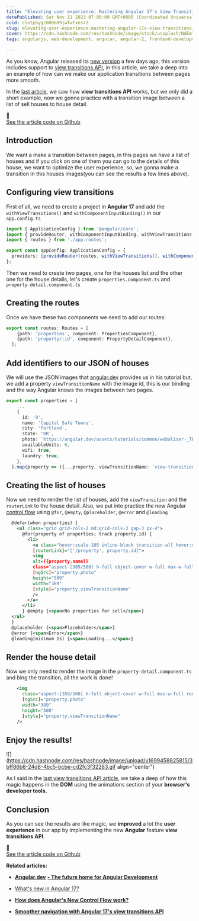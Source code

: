 ```yaml
---
title: "Elevating user experience: Mastering Angular 17's View Transitions API"
datePublished: Sat Nov 11 2023 07:00:09 GMT+0000 (Coordinated Universal Time)
cuid: clotp5ygc000609jwfwtxes72
slug: elevating-user-experience-mastering-angular-17s-view-transitions-api
cover: https://cdn.hashnode.com/res/hashnode/image/stock/unsplash/NdEm7f3jq2o/upload/bdff7c54b1334ae3a0ef790b3a2f53ec.jpeg
tags: angularjs, web-development, angular, angular-2, frontend-development

---
```


As you know, Angular released its [new version](https://rubenperegrina.com/whats-new-in-angular-17) a few days ago, this version includes support to [view transitions API](https://rubenperegrina.com/smoother-navigation-with-angular-17s-view-transitions-api), in this article, we take a deep into an example of how can we make our application transitions between pages more smooth.

In the [last article](https://rubenperegrina.com/smoother-navigation-with-angular-17s-view-transitions-api), we saw how **view transitions API** works, but we only did a short example, now we gonna practice with a transition image between a list of sell houses to house detail.

<div data-node-type="callout">
<div data-node-type="callout-emoji">🚀</div>
<div data-node-type="callout-text"><a target="_blank" rel="noopener noreferrer nofollow" href="https://github.com/rubenperegrina/angular17-demo" style="pointer-events: none">See the article code on Github</a></div>
</div>

## Introduction

We want a make a transition between pages, in this pages we have a list of houses and if you click on one of them you can go to the details of this house, we want to optimize the user experience, so, we gonna make a transition in this houses images(you can see the results a few lines above).

## Configuring view transitions

First of all, we need to create a project in **Angular 17** and add the `withViewTransitions()` and `withComponentInputBinding()` in our `app.config.ts`

```typescript
import { ApplicationConfig } from '@angular/core';
import { provideRouter, withComponentInputBinding, withViewTransitions } from '@angular/router';
import { routes } from './app.routes';

export const appConfig: ApplicationConfig = {
  providers: [provideRouter(routes, withViewTransitions(), withComponentInputBinding())]
};
```

Then we need to create two pages, one for the houses list and the other one for the house details, let's create `properties.component.ts` and `property-detail.component.ts`

## Creating the routes

Once we have these two components we need to add our routes:

```typescript
export const routes: Routes = [
    {path: 'properties', component: PropertiesComponent},
    {path: 'property/:id', component: PropertyDetailComponent},
  ];
```

## Add identifiers to our JSON of houses

We will use the JSON images that [angular.dev](http://angular.dev) provides us in his tutorial but, we add a property `viewTransitionName` with the image id, this is our binding and the way Angular knows the images between two pages.

```typescript
export const properties = [
    ...
    {
      id: '9',
      name: 'Capital Safe Towns',
      city: 'Portland',
      state: 'OR',
      photo: `https://angular.dev/assets/tutorials/common/webaliser-_TPTXZd9mOo-unsplash.jpg`,
      availableUnits: 6,
      wifi: true,
      laundry: true,
    },
  ].map(property => ({...property, viewTransitionName: `view-transition-name: property-${property.id}`}));;
```

## Creating the list of houses

Now we need to render the list of houses, add the `viewTransition` and the `routerLink` to the house detail. Also, we put into practice the new Angular [control flow](https://rubenperegrina.com/how-does-angulars-new-control-flow-work) using `@for`, `@empty`, `@placeholder`, `@error` and `@loading`

```xml
  @defer(when properties) {
    <ul class="grid grid-cols-2 md:grid-cols-3 gap-3 px-4">
      @for(property of properties; track property.id) {
        <li>
          <a class="hover:scale-105 inline-block transition-all hover:contrast-125 hover:shadow-2xl"
          [routerLink]="['/property', property.id]">
          <img
          alt={{property.name}}
          class="aspect-[389/500] h-full object-cover w-full max-w-full rounded"
          [ngSrc]="property.photo"
          height="500"
          width="389"
          [style]="property.viewTransitionName"
          />
        </a>
      </li>
      } @empty {<span>No properties for sell</span>}
  </ul>
  }
  @placeholder {<span>Placeholder</span>}
  @error {<span>Error</span>}
  @loading(minimum 1s) {<span>Loading...</span>}
```

## Render the house detail

Now we only need to render the image in the `property-detail.component.ts` and bing the transition, all the work is done!

```xml
    <img
      class="aspect-[389/500] h-full object-cover w-full max-w-full rounded"
      [ngSrc]="property.photo"
      width="389"
      height="500"
      [style]="property.viewTransitionName"
    />
```

## Enjoy the results!

![](https://cdn.hashnode.com/res/hashnode/image/upload/v1699458825815/3bff86b8-24d8-4bc5-bcbe-cd2fc3f32283.gif align="center")

As I said in the [last view transitions API article](https://rubenperegrina.com/smoother-navigation-with-angular-17s-view-transitions-api), we take a deep of how this magic happens in the **DOM** using the animations section of your **browser's developer tools.**

## Conclusion

As you can see the results are like magic, we **improved** a lot the **user experience** in our app by implementing the new **Angular** feature **view transitions API**.

<div data-node-type="callout">
<div data-node-type="callout-emoji">🚀</div>
<div data-node-type="callout-text"><a target="_blank" rel="noopener noreferrer nofollow" href="https://github.com/rubenperegrina/angular17-demo" style="pointer-events: none">See the article code on Github</a></div>
</div>

**Related articles:**

* [**Angular.dev**](http://Angular.dev) [**\- The future home for Angular Development**](https://rubenperegrina.com/angulardev-the-future-home-for-angular-development)
    
* [What's new in Angular 17?](https://rubenperegrina.com/whats-new-in-angular-17)
    
* [**How does Angular's New Control Flow work?**](https://rubenperegrina.com/how-does-angulars-new-control-flow-work)
    
* [**Smoother navigation with Angular 17's view transitions API**](https://rubenperegrina.com/smoother-navigation-with-angular-17s-view-transitions-api)